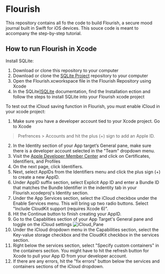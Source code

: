 [SqLite]:[https://github.com/stephencelis/SQLite.swift]
[member_center]:[https://developer.apple.com/membercenter/index.action]

# Flourish 

This repository contains all fo the code to build Flourish, a secure mood journal
built in Swift for iOS devices. This souce code is meant to accompany the step-by-step
tutorial.   

## How to run Flourish in Xcode

Install SQLite:

1. Download or clone this repository to your computer 
2. Download or clone the [SQLite Project][SQLite] repository to your computer
3. Open the Flourish.xcworkspace file in the Flourish Repository using Xcode
3. In the SQLite][SQLite] documentation, find the Installation ection and follow the steps
to install SQLite into your Flourish xcode project 

To test out the iCloud saving function in Flourish, you must enable iCloud in your 
xcode project: 

1. Make sure you have a developer account tied to your Xcode project. Go to Xcode 
> Prefrences > Accounts and hit the plus (+) sign to add an Apple ID. 
2. In the Identity section of your App target’s General pane, make sure there is
a developer account selected in the "Team" dropdown menu. 
3. Visit the [Apple Developer Member Center][member_center] and click on Certificates,
Identifiers, and Profiles
4. On the next page, click Identifiers. 
5. Next, select AppIDs from the Identifiers menu and click the plus sign (+) to 
create a new AppID.
6. Under AppID suffix section, select Explicit App ID and enter a Bundle ID that matches 
the Bundle Identifier in the indentity tab in your Flourish.xcodeproj's Identity section. 
7. Under the App Services section, select the iCloud checkbox under the Enable Services menu.
This will bring up two radio buttons. Select "Include CloudKit support 
(requires Xcode 6)". 
8. Hit the Continue button to finish creating your AppID. 
9. Go to the Capablities section of your App Target's General pane and toggle on
the iCloud settings
![iCloud_Pane](https://developer.apple.com/library/ios/documentation/IDEs/Conceptual/AppDistributionGuide/Art/4_enableicloud_2x.png)
10. Under the iCloud dropdown menu in the Capabilities section, select the Key-value 
storage checkbox and the CloudKit checkbox in the services section. 
11. Right below the services section, select "Specify custom containers" in the 
containers section. You might have to hit the refresh button for Xcode to pull
your App ID from your developer account. 
12. If there are any errors, hit the "fix errors" button below the services and 
containers sections of the iCloud dropdown. 



